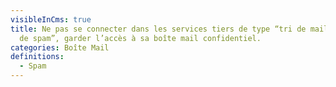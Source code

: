 ```yaml
---
visibleInCms: true
title: Ne pas se connecter dans les services tiers de type “tri de mail”, “tri
  de spam”, garder l’accès à sa boîte mail confidentiel.
categories: Boîte Mail
definitions:
  - Spam
---
```

